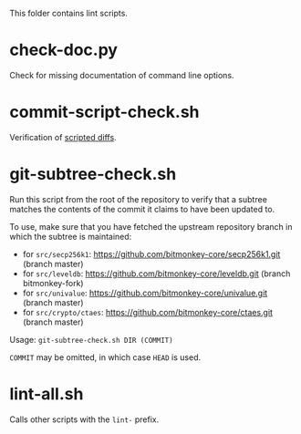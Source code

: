 This folder contains lint scripts.

check-doc.py
============
Check for missing documentation of command line options.

commit-script-check.sh
======================
Verification of [scripted diffs](/doc/developer-notes.md#scripted-diffs).

git-subtree-check.sh
====================
Run this script from the root of the repository to verify that a subtree matches the contents of
the commit it claims to have been updated to.

To use, make sure that you have fetched the upstream repository branch in which the subtree is
maintained:
* for `src/secp256k1`: https://github.com/bitmonkey-core/secp256k1.git (branch master)
* for `src/leveldb`: https://github.com/bitmonkey-core/leveldb.git (branch bitmonkey-fork)
* for `src/univalue`: https://github.com/bitmonkey-core/univalue.git (branch master)
* for `src/crypto/ctaes`: https://github.com/bitmonkey-core/ctaes.git (branch master)

Usage: `git-subtree-check.sh DIR (COMMIT)`

`COMMIT` may be omitted, in which case `HEAD` is used.

lint-all.sh
===========
Calls other scripts with the `lint-` prefix.
